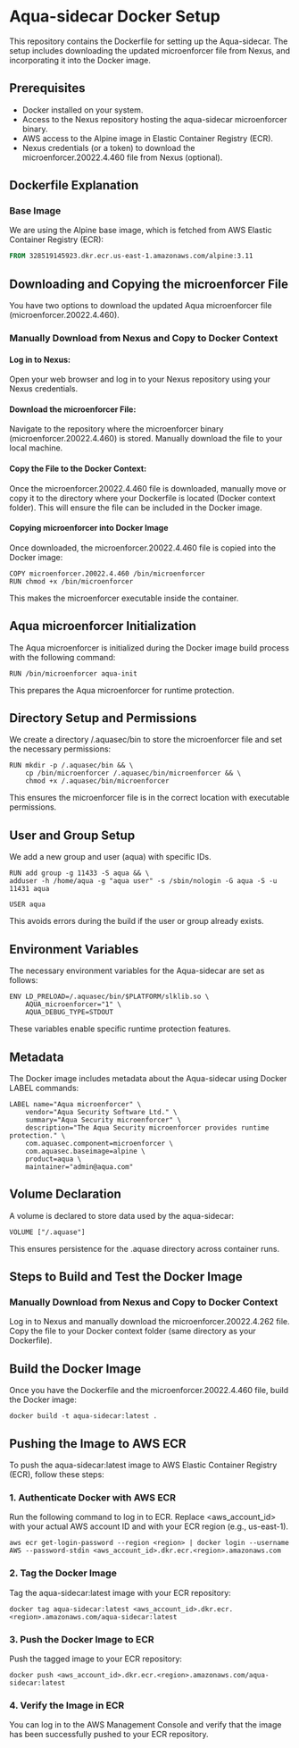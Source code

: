 # Aqua-sidecar Docker Setup

This repository contains the Dockerfile for setting up the Aqua-sidecar. The setup includes downloading the updated microenforcer file from Nexus, and incorporating it into the Docker image.

## Prerequisites

- Docker installed on your system.
- Access to the Nexus repository hosting the aqua-sidecar microenforcer binary.
- AWS access to the Alpine image in Elastic Container Registry (ECR).
- Nexus credentials (or a token) to download the microenforcer.20022.4.460 file from Nexus (optional).

## Dockerfile Explanation

### Base Image

We are using the Alpine base image, which is fetched from AWS Elastic Container Registry (ECR):

```dockerfile
FROM 328519145923.dkr.ecr.us-east-1.amazonaws.com/alpine:3.11
```

## Downloading and Copying the microenforcer File
You have two options to download the updated Aqua microenforcer file (microenforcer.20022.4.460).

### Manually Download from Nexus and Copy to Docker Context

#### Log in to Nexus: 
Open your web browser and log in to your Nexus repository using your Nexus credentials.

#### Download the microenforcer File: 
Navigate to the repository where the microenforcer binary (microenforcer.20022.4.460) is stored. Manually download the file to your local machine.

#### Copy the File to the Docker Context: 
Once the microenforcer.20022.4.460 file is downloaded, manually move or copy it to the directory where your Dockerfile is located (Docker context folder). This will ensure the file can be included in the Docker image.

#### Copying microenforcer into Docker Image
Once downloaded, the microenforcer.20022.4.460 file is copied into the Docker image:
```
COPY microenforcer.20022.4.460 /bin/microenforcer
RUN chmod +x /bin/microenforcer
```
This makes the microenforcer executable inside the container.

## Aqua microenforcer Initialization
The Aqua microenforcer is initialized during the Docker image build process with the following command:

```
RUN /bin/microenforcer aqua-init
```
This prepares the Aqua microenforcer for runtime protection.

## Directory Setup and Permissions
We create a directory /.aquasec/bin to store the microenforcer file and set the necessary permissions:

```
RUN mkdir -p /.aquasec/bin && \
    cp /bin/microenforcer /.aquasec/bin/microenforcer && \
    chmod +x /.aquasec/bin/microenforcer
```
This ensures the microenforcer file is in the correct location with executable permissions.

## User and Group Setup
We add a new group and user (aqua) with specific IDs.

```
RUN add group -g 11433 -S aqua && \
adduser -h /home/aqua -g "aqua user" -s /sbin/nologin -G aqua -S -u 11431 aqua

USER aqua
```
This avoids errors during the build if the user or group already exists.

## Environment Variables
The necessary environment variables for the Aqua-sidecar are set as follows:

```
ENV LD_PRELOAD=/.aquasec/bin/$PLATFORM/slklib.so \
    AQUA_microenforcer="1" \
    AQUA_DEBUG_TYPE=STDOUT
```
These variables enable specific runtime protection features.

## Metadata
The Docker image includes metadata about the Aqua-sidecar using Docker LABEL commands:

```
LABEL name="Aqua microenforcer" \
    vendor="Aqua Security Software Ltd." \
    summary="Aqua Security microenforcer" \
    description="The Aqua Security microenforcer provides runtime protection." \
    com.aquasec.component=microenforcer \
    com.aquasec.baseimage=alpine \
    product=aqua \
    maintainer="admin@aqua.com"
```

## Volume Declaration
A volume is declared to store data used by the aqua-sidecar:

```
VOLUME ["/.aquase"]
```
This ensures persistence for the .aquase directory across container runs.

## Steps to Build and Test the Docker Image

### Manually Download from Nexus and Copy to Docker Context

Log in to Nexus and manually download the microenforcer.20022.4.262 file.
Copy the file to your Docker context folder (same directory as your Dockerfile).

## Build the Docker Image
Once you have the Dockerfile and the microenforcer.20022.4.460 file, build the Docker image:

```
docker build -t aqua-sidecar:latest .
```

## Pushing the Image to AWS ECR

To push the aqua-sidecar:latest image to AWS Elastic Container Registry (ECR), follow these steps:

### 1. Authenticate Docker with AWS ECR
Run the following command to log in to ECR. Replace <aws_account_id> with your actual AWS account ID and <region> with your ECR region (e.g., us-east-1).

```
aws ecr get-login-password --region <region> | docker login --username AWS --password-stdin <aws_account_id>.dkr.ecr.<region>.amazonaws.com
```

### 2. Tag the Docker Image
Tag the aqua-sidecar:latest image with your ECR repository:

```
docker tag aqua-sidecar:latest <aws_account_id>.dkr.ecr.<region>.amazonaws.com/aqua-sidecar:latest
```

### 3. Push the Docker Image to ECR
Push the tagged image to your ECR repository:

```
docker push <aws_account_id>.dkr.ecr.<region>.amazonaws.com/aqua-sidecar:latest
```

### 4. Verify the Image in ECR
You can log in to the AWS Management Console and verify that the image has been successfully pushed to your ECR repository.


